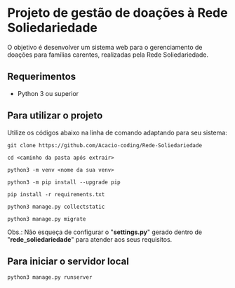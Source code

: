 # Projeto de gestão de doações à Rede Soliedariedade

O objetivo é desenvolver um sistema web para o gerenciamento de doações para famílias carentes, realizadas pela Rede Soliedariedade.

## Requerimentos

- Python 3 ou superior

## Para utilizar o projeto

Utilize os códigos abaixo na linha de comando adaptando para seu sistema:

```
git clone https://github.com/Acacio-coding/Rede-Soliedariedade
```

```
cd <caminho da pasta após extrair>
```

```
python3 -m venv <nome da sua venv>
```

```
python3 -m pip install --upgrade pip
```

```
pip install -r requirements.txt
```

```
python3 manage.py collectstatic
```

```
python3 manage.py migrate
```

Obs.: Não esqueça de configurar o "<b>settings.py</b>" gerado dentro de "<b>rede_soliedariedade</b>" para atender aos seus requisitos.

## Para iniciar o servidor local

```
python3 manage.py runserver
```

